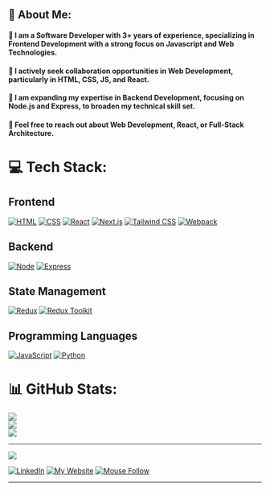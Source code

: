 ## 💫 About Me:
#### 🔭 I am a Software Developer with 3+ years of experience, specializing in Frontend Development with a strong focus on Javascript and Web Technologies.
#### 👯 I actively seek collaboration opportunities in Web Development, particularly in HTML, CSS, JS, and React.
#### 🌱 I am expanding my expertise in Backend Development, focusing on Node.js and Express, to broaden my technical skill set.
#### 💬 Feel free to reach out about Web Development, React, or Full-Stack Architecture.

# 💻 Tech Stack:

## Frontend
[![HTML](https://img.shields.io/badge/HTML-%23E34F26?style=for-the-badge&logo=html5&logoColor=white)](https://developer.mozilla.org/en-US/docs/Web/HTML)
[![CSS](https://img.shields.io/badge/CSS-%231572B6?style=for-the-badge&logo=csswizardry&logoColor=white)](https://developer.mozilla.org/en-US/docs/Web/CSS)
[![React](https://img.shields.io/badge/react-%2361DAFB.svg?style=for-the-badge&logo=react&logoColor=%2320232a)](https://react.dev/)
[![Next.js](https://img.shields.io/badge/Next.js-black?style=for-the-badge&logo=next.js&logoColor=white)](https://nextjs.org/)
[![Tailwind CSS](https://img.shields.io/badge/TailwindCSS-%2306B6D4?style=for-the-badge&logo=tailwindcss&logoColor=black)](https://tailwindcss.com/)
[![Webpack](https://img.shields.io/badge/webpack-%238DD6F9?style=for-the-badge&logo=webpack&logoColor=black)](https://webpack.js.org/)

## Backend
[![Node](https://img.shields.io/badge/node-%238CC84B.svg?style=for-the-badge&logo=node.js&logoColor=%2320232a)](https://nodejs.org/en)
[![Express](https://img.shields.io/badge/express-%23404d59?style=for-the-badge&logo=express&logoColor=white)](https://expressjs.com/)

## State Management
[![Redux](https://img.shields.io/badge/redux-%23593d88?style=for-the-badge&logo=redux&logoColor=white)](https://redux.js.org/)
[![Redux Toolkit](https://img.shields.io/badge/Redux%20Toolkit-%23764BBC?style=for-the-badge&logo=redux&logoColor=white)](https://redux-toolkit.js.org/)

## Programming Languages
[![JavaScript](https://img.shields.io/badge/javascript-%23F7DF1E.svg?style=for-the-badge&logo=javascript&logoColor=%23323330)](https://developer.mozilla.org/en-US/docs/Web/JavaScript)
[![Python](https://img.shields.io/badge/python-%233670A0?style=for-the-badge&logo=python&logoColor=%23ffdd54)](https://www.python.org/)

# 📊 GitHub Stats:
![](https://github-readme-stats.vercel.app/api?username=iamadi11&theme=dark&hide_border=false&include_all_commits=false&count_private=false)<br/>
![](https://github-readme-streak-stats.herokuapp.com/?user=iamadi11&theme=dark&hide_border=false)<br/>
![](https://github-readme-stats.vercel.app/api/top-langs/?username=iamadi11&theme=dark&hide_border=false&include_all_commits=false&count_private=false&layout=compact)

---
[![](https://visitcount.itsvg.in/api?id=iamadi11&icon=0&color=0)](https://visitcount.itsvg.in)

[![LinkedIn](https://img.shields.io/badge/LinkedIn-Aditya-blue?logo=linkedin&logoColor=white)](https://www.linkedin.com/in/adityaraj11/)
[![My Website](https://img.shields.io/badge/My_Website-Aditya-green?logo=appveyor&logoColor=white)](https://connectaditya.vercel.app)
[![Mouse Follow](https://img.shields.io/badge/Mouse_Follow-Project-orange?logo=github&logoColor=white)](https://mouse-follow-nine.vercel.app/)

___
